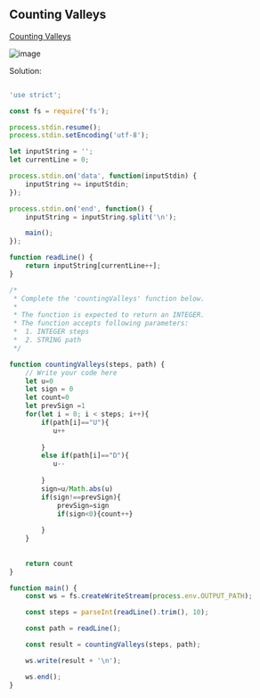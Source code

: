 ## Counting Valleys
[ Counting Valleys ](https://www.hackerrank.com/challenges/counting-valleys/problem)

![image](https://user-images.githubusercontent.com/72649014/162626398-9f3d5654-586d-4ade-ad17-c3355cd40072.png)


Solution:
```js

'use strict';

const fs = require('fs');

process.stdin.resume();
process.stdin.setEncoding('utf-8');

let inputString = '';
let currentLine = 0;

process.stdin.on('data', function(inputStdin) {
    inputString += inputStdin;
});

process.stdin.on('end', function() {
    inputString = inputString.split('\n');

    main();
});

function readLine() {
    return inputString[currentLine++];
}

/*
 * Complete the 'countingValleys' function below.
 *
 * The function is expected to return an INTEGER.
 * The function accepts following parameters:
 *  1. INTEGER steps
 *  2. STRING path
 */

function countingValleys(steps, path) {
    // Write your code here
    let u=0
    let sign = 0
    let count=0
    let prevSign =1
    for(let i = 0; i < steps; i++){
        if(path[i]=="U"){
           u++ 
           
        }
        else if(path[i]=="D"){
           u--
           
        }
        sign=u/Math.abs(u)
        if(sign!==prevSign){
            prevSign=sign
            if(sign<0){count++}
            
        }
    }
    
    
    return count
}

function main() {
    const ws = fs.createWriteStream(process.env.OUTPUT_PATH);

    const steps = parseInt(readLine().trim(), 10);

    const path = readLine();

    const result = countingValleys(steps, path);

    ws.write(result + '\n');

    ws.end();
}


```
